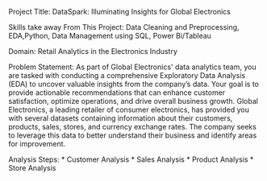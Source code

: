 Project Title:  DataSpark: Illuminating Insights for Global Electronics


Skills take away From This Project:
    Data Cleaning and Preprocessing, EDA,Python, Data Management using SQL, Power Bi/Tableau

Domain:
    Retail Analytics in the Electronics Industry

Problem Statement:
    As part of Global Electronics' data analytics team, you are tasked with conducting a comprehensive Exploratory Data Analysis (EDA) to uncover valuable insights from the company’s data. Your goal is to provide actionable recommendations that can enhance customer satisfaction, optimize operations, and drive overall business growth.
    Global Electronics, a leading retailer of consumer electronics, has provided you with several datasets containing information about their customers, products, sales, stores, and currency exchange rates. The company seeks to leverage this data to better understand their business and identify areas for improvement.


Analysis Steps:
    * Customer Analysis
    * Sales Analysis
    * Product Analysis
    * Store Analysis

